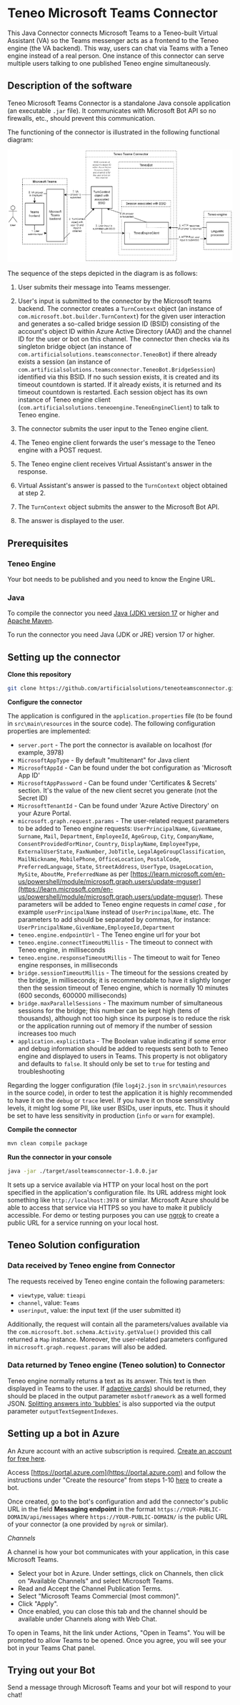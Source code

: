 # Teneo Microsoft Teams Connector

This Java Connector connects Microsoft Teams to a Teneo-built Virtual Assistant (VA) so the Teams messenger acts as a frontend to the Teneo engine (the VA backend). This way, users can chat via Teams with a Teneo engine instead of a real person. One instance of this connector can serve multiple users talking to one published Teneo engine simultaneously.

## Description of the software

Teneo Microsoft Teams Connector is a standalone Java console application (an executable `.jar` file). It communicates with Microsoft Bot API so no firewalls, etc., should prevent this communication.

The functioning of the connector is illustrated in the following functional diagram:

![Functional diagram](README-imgs/FunctionalDiagram.png)

The sequence of the steps depicted in the diagram is as follows:

1. User submits their message into Teams messenger.

2. User's input is submitted to the connector by the Microsoft teams backend. The connector creates a `TurnContext` object (an instance of `com.microsoft.bot.builder.TurnContext`) for the given user interaction and generates a so-called bridge session ID (BSID) consisting of the account's object ID within Azure Active Directory (AAD) and the channel ID for the user or bot on this channel. The connector then checks via its singleton bridge object (an instance of `com.artificialsolutions.teamsconnector.TeneoBot`) if there already exists a session (an instance of `com.artificialsolutions.teamsconnector.TeneoBot.BridgeSession`) identified via this BSID. If no such session exists, it is created and its timeout countdown is started. If it already exists, it is returned and its timeout countdown is restarted. Each session object has its own instance of Teneo engine client (`com.artificialsolutions.teneoengine.TeneoEngineClient`) to talk to Teneo engine.

3. The connector submits the user input to the Teneo engine client.

4. The Teneo engine client forwards the user's message to the Teneo engine with a POST request.

5. The Teneo engine client receives Virtual Assistant's answer in the response.

6. Virtual Assistant's answer is passed to the `TurnContext` object obtained at step 2.

7. The `TurnContext` object submits the answer to the Microsoft Bot API.

8. The answer is displayed to the user.

## Prerequisites

### Teneo Engine

Your bot needs to be published and you need to know the Engine URL.

### Java

To compile the connector you need [Java (JDK) version 17](https://www.oracle.com/java/technologies/downloads/#java17) or higher and [Apache Maven](https://maven.apache.org).

To run the connector you need Java (JDK or JRE) version 17 or higher.

## Setting up the connector

__Clone this repository__

```bash
git clone https://github.com/artificialsolutions/teneoteamsconnector.git
```

__Configure the connector__

The application is configured in the `application.properties` file (to be found in `src\main\resources` in the source code). The following configuration properties are implemented:

* `server.port` - The port the connector is available on localhost (for example, 3978)
* `MicrosoftAppType` - By default "multitenant" for Java client
* `MicrosoftAppId` - Can be found under the bot configuration as  'Microsoft App ID'
* `MicrosoftAppPassword` - Can be found under 'Certificates & Secrets' section. It's the value of the new client secret you generate (not the Secret ID)
* `MicrosoftTenantId` - Can be found under 'Azure Active Directory' on your Azure Portal.
* `microsoft.graph.request.params` - The user-related request parameters to be added to Teneo engine requests: `UserPrincipalName`, `GivenName`, `Surname`, `Mail`, `Department`, `EmployeeId`, `AgeGroup`, `City`, `CompanyName`, `ConsentProvidedForMinor`, `Country`, `DisplayName`, `EmployeeType`, `ExternalUserState`, `FaxNumber`, `JobTitle`, `LegalAgeGroupClassification`, `MailNickname`, `MobilePhone`, `OfficeLocation`, `PostalCode`, `PreferredLanguage`, `State`, `StreetAddress`, `UserType`, `UsageLocation`, `MySite`, `AboutMe`, `PreferredName` as per [https://learn.microsoft.com/en-us/powershell/module/microsoft.graph.users/update-mguser](https://learn.microsoft.com/en-us/powershell/module/microsoft.graph.users/update-mguser). These parameters will be added to Teneo engine requests in  _camel case_ , for example `userPrincipalName` instead of `UserPrincipalName`, etc. The parameters to add should be separated by commas, for instance: `UserPrincipalName,GivenName,EmployeeId,Department`
* `teneo.engine.endpointUrl` - The Teneo engine url for your bot
* `teneo.engine.connectTimeoutMillis` - The timeout to connect with Teneo engine, in milliseconds
* `teneo.engine.responseTimeoutMillis` - The timeout to wait for Teneo engine responses, in milliseconds
* `bridge.sessionTimeoutMillis` - The timeout for the sessions created by the bridge, in milliseconds; it is recommendable to have it slightly longer then the session timeout of Teneo engine, which is normally 10 minutes (600 seconds, 600000 milliseconds)
* `bridge.maxParallelSessions` - The maximum number of simultaneous sessions for the bridge; this number can be kept high (tens of thousands), although not too high since its purpose is to reduce the risk or the application running out of memory if the number of session increases too much
* `application.explicitData` - The Boolean value indicating if some error and debug information should be added to requests sent both to Teneo engine and displayed to users in Teams. This property is not obligatory and defaults to `false`. It should only be set to `true` for testing and troubleshooting

Regarding the logger configuration (file `log4j2.json` in `src\main\resources` in the source code), in order to test the application it is highly recommended to have it on the `debug` or `trace` level. If you have it on those sensitivity levels, it might log some PII, like user BSIDs, user inputs, etc. Thus it should be set to have less sensitivity in production (`info` or `warn` for example).

__Compile the connector__

```bash
mvn clean compile package
```

__Run the connector in your console__

```bash
java -jar ./target/asolteamsconnector-1.0.0.jar
```

It sets up a service available via HTTP on your local host on the port specified in the application's configuration file. Its URL address might look something like `http://localhost:3978` or similar. Microsoft Azure should be able to access that service via HTTPS so you have to make it publicly accessible. For demo or testing purposes you can use [ngrok](https://ngrok.com/) to create a public URL for a service running on your local host.

## Teneo Solution configuration

### Data received by Teneo engine from Connector

The requests received by Teneo engine contain the following parameters:

* `viewtype`, value: `tieapi`
* `channel`, value: `Teams`
* `userinput`, value: the input text (if the user submitted it)

Additionally, the request will contain all the parameters/values available via the `com.microsoft.bot.schema.Activity.getValue()` provided this call returned a `Map` instance. Moreover, the user-related parameters configured in `microsoft.graph.request.params` will also be added.

### Data returned by Teneo engine (Teneo solution) to Connector

Teneo engine normally returns a text as its answer. This text is then displayed in Teams to the user. If [adaptive cards](https://learn.microsoft.com/en-us/microsoftteams/platform/task-modules-and-cards/cards/cards-reference#adaptive-card)) should be returned, they should be placed in the output parameter `msbotframework` as a well formed JSON. [Splitting answers into 'bubbles'](https://www.teneo.ai/resource/channels/teneo-web-chat#message-types_splitting-answers-into-bubbles) is also supported via the output parameter `outputTextSegmentIndexes`.

## Setting up a bot in Azure

An Azure account with an active subscription is required. [Create an account for free here](https://azure.microsoft.com/free/?utm_source=campaign&utm_campaign=vscode-tutorial-app-service-extension&mktingSource=vscode-tutorial-app-service-extension).

Access [https://portal.azure.com](https://portal.azure.com) and follow the instructions under "Create the resource" from steps 1-10 [here](https://learn.microsoft.com/en-us/azure/bot-service/abs-quickstart?view=azure-bot-service-4.0&tabs=multitenant#create-the-resource) to create a bot.

Once created, go to the bot's configuration and add the connector's public URL in the field **Messaging endpoint** in the format `https://YOUR-PUBLIC-DOMAIN/api/messages` where `https://YOUR-PUBLIC-DOMAIN/` is the public URL of your connector (a one provided by `ngrok` or similar).

_Channels_

A channel is how your bot communicates with your application, in this case Microsoft Teams.

* Select your bot in Azure. Under settings, click on Channels, then click on "Available Channels" and select Microsoft Teams.
* Read and Accept the Channel Publication Terms.
* Select "Microsoft Teams Commercial (most common)".
* Click "Apply".
* Once enabled, you can close this tab and the channel should be available under Channels along with Web Chat.

To open in Teams, hit the link under Actions, "Open in Teams". You will be prompted to allow Teams to be opened. Once you agree, you will see your bot in your Teams Chat panel.

## Trying out your Bot

Send a message through Microsoft Teams and your bot will respond to your chat!